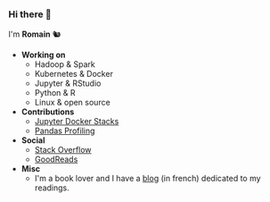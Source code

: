 ### Hi there 👋

I'm **Romain** :chipmunk:

* **Working on**
  * Hadoop & Spark
  * Kubernetes & Docker
  * Jupyter & RStudio
  * Python & R
  * Linux & open source
* **Contributions**
  * [Jupyter Docker Stacks](https://github.com/jupyter/docker-stacks)
  * [Pandas Profiling](https://github.com/pandas-profiling/pandas-profiling)
* **Social**
  * [Stack Overflow](https://stackoverflow.com/users/4413446/romain)
  * [GoodReads](https://www.goodreads.com/user/show/3079764-romain)
* **Misc**
  * I'm a book lover and I have a [blog](https://aubonroman.com) (in french) dedicated to my readings.
